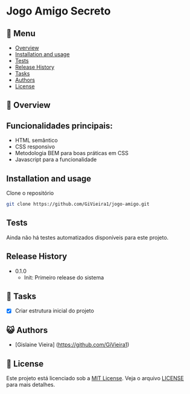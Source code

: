 # Jogo Amigo Secreto

## :bookmark_tabs: Menu
* [Overview](#scroll-overview)
* [Installation and usage](#installation-and-usage)
* [Tests](#tests)
* [Release History](#release-history)
* [Tasks](#bell-tasks)
* [Authors](#smiley_cat-authors)
* [License](#memo-license)

## :scroll: Overview
<!-- Projeto amigo secreto criado em HTML, CSS e Javascript para o desafio tal.... com o objetivo de verificar conhecimentos básicos em relação ao Desenvolvimento Web -->

## Funcionalidades principais:
 - HTML semântico
 - CSS responsivo
 - Metodologia BEM para boas práticas em CSS
 - Javascript para a funcionalidade

## Installation and usage

Clone o repositório
```bash
git clone https://github.com/GiVieira1/jogo-amigo.git
```

## Tests
Ainda não há testes automatizados disponíveis para este projeto.

## Release History
- 0.1.0
  - Init: Primeiro release do sistema

## :bell: Tasks
- [x] Criar estrutura inicial do projeto

## :smiley_cat: Authors
- [Gislaine Vieira] (https://github.com/GiVieira1)

## :memo: License
Este projeto está licenciado sob a [MIT License](./LICENSE). Veja o arquivo [LICENSE](./LICENSE) para mais detalhes.
